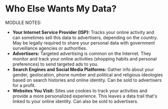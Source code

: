 # Who Else Wants My Data?

MODULE NOTES:

- **Your Internet Service Provider (ISP):** Tracks your online activity and can sometimes sell this data to advertisers, depending on the country. May be legally required to share your personal data with government surveillance agencies or authorities.
- **Advertisers:** Targeted advertising is common on the Internet. They monitor and track your online activities (shopping habits and personal preferences) to send targeted ads to you.
- **Search Engines and Social Media Platforms:** Gather info about your gender, geolocation, phone number and political and religious ideologies based on search histories and online identity. Can be sold to advertisers for a profit.
- **Websites You Visit:** Sites use cookies to track your activities and provide a more personalized experience. This leaves a data trail that's linked to your online identity. Can also be sold to advertisers.

